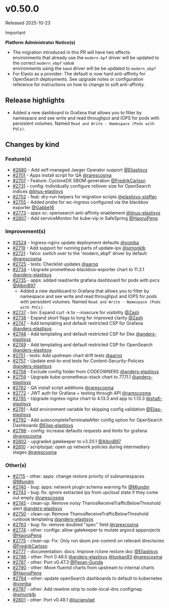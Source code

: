 # v0.50.0

Released 2025-10-23
<!-- -->
> [!IMPORTANT]
> **Platform Administrator Notice(s)**
> - The migration introduced in this PR will have two effects:<br>environments that already use the `modern-bpf` driver will be updated to the correct `modern_ebpf` value<br>environments using the `kmod` driver will be be updated to `modern_ebpf`
> - For Elastx as a provider: The default is now hard anti-affinity for OpenSearch deployments. See upgrade notes or configuration reference for instructions on how to change to soft anti-affinity.

## Release highlights

- Added a new dashboard to Grafana that allows you to filter by namespace and see write and read throughput and IOPS for pods with persistent volumes. Named `Read and Write - Namespace (Pods with PVCs)`.

## Changes by kind

### Feature(s)

- [#2680](https://github.com/elastisys/compliantkubernetes-apps/pull/2680) - Add self-managed Jaeger Operator support [@Eliastisys](https://github.com/Eliastisys)
- [#2701](https://github.com/elastisys/compliantkubernetes-apps/pull/2701) - Apps install script for QA [@rarescosma](https://github.com/rarescosma)
- [#2707](https://github.com/elastisys/compliantkubernetes-apps/pull/2707) - Feature: CycloneDX SBOM generation [@FredrikCarlssn](https://github.com/FredrikCarlssn)
- [#2731](https://github.com/elastisys/compliantkubernetes-apps/pull/2731) - config: Individually configure rollover size for OpenSearch indices [@linus-elastisys](https://github.com/linus-elastisys)
- [#2752](https://github.com/elastisys/compliantkubernetes-apps/pull/2752) - feat: dry-run helpers for migration scripts [@elastisys-staffan](https://github.com/elastisys-staffan)
- [#2755](https://github.com/elastisys/compliantkubernetes-apps/pull/2755) - Added probe for wc-ingress configured via the blackbox exporter [@Gabbe16](https://github.com/Gabbe16)
- [#2773](https://github.com/elastisys/compliantkubernetes-apps/pull/2773) - apps sc: opensearch anti-affinity enablement [@linus-elastisys](https://github.com/linus-elastisys)
- [#2807](https://github.com/elastisys/compliantkubernetes-apps/pull/2807) - Add serviceMonitor for kube-vip in SafeSpring [@HaoruiPeng](https://github.com/HaoruiPeng)

### Improvement(s)

- [#2524](https://github.com/elastisys/compliantkubernetes-apps/pull/2524) - Ingress-nginx update deployment defaults [@vomba](https://github.com/vomba)
- [#2719](https://github.com/elastisys/compliantkubernetes-apps/pull/2719) - Add support for running parts of update-ips [@simonklb](https://github.com/simonklb)
- [#2721](https://github.com/elastisys/compliantkubernetes-apps/pull/2721) - falco: switch over to the 'modern_ebpf' driver by default [@rarescosma](https://github.com/rarescosma)
- [#2725](https://github.com/elastisys/compliantkubernetes-apps/pull/2725) - tests: Checklist updates [@aarnq](https://github.com/aarnq)
- [#2734](https://github.com/elastisys/compliantkubernetes-apps/pull/2734) - Upgrade prometheus-blackbox-exporter chart to 11.3.1 [@anders-elastisys](https://github.com/anders-elastisys)
- [#2735](https://github.com/elastisys/compliantkubernetes-apps/pull/2735) - apps: added read/write grafana dashboard for pods with pvcs [@AlbinB97](https://github.com/AlbinB97)
  - Added a new dashboard to Grafana that allows you to filter by namespace and see write and read throughput and IOPS for pods with persistent volumes. Named `Read and Write - Namespace (Pods with PVCs)`.
- [#2737](https://github.com/elastisys/compliantkubernetes-apps/pull/2737) - bin: Expand curl -k to --insecure for visibility [@Zash](https://github.com/Zash)
- [#2738](https://github.com/elastisys/compliantkubernetes-apps/pull/2738) - Expand short flags to long for improved clarity [@Zash](https://github.com/Zash)
- [#2747](https://github.com/elastisys/compliantkubernetes-apps/pull/2747) - Add templating and default restricted CSP for Grafana [@anders-elastisys](https://github.com/anders-elastisys)
- [#2748](https://github.com/elastisys/compliantkubernetes-apps/pull/2748) - Add templating and default restricted CSP for Dex [@anders-elastisys](https://github.com/anders-elastisys)
- [#2749](https://github.com/elastisys/compliantkubernetes-apps/pull/2749) - Add templating and default restricted CSP for OpenSearch [@anders-elastisys](https://github.com/anders-elastisys)
- [#2751](https://github.com/elastisys/compliantkubernetes-apps/pull/2751) - tests: Add upstream chart drift tests [@aarnq](https://github.com/aarnq)
- [#2757](https://github.com/elastisys/compliantkubernetes-apps/pull/2757) - Update end-to-end tests for Content-Security-Policies [@anders-elastisys](https://github.com/anders-elastisys)
- [#2758](https://github.com/elastisys/compliantkubernetes-apps/pull/2758) - Exclude config folder from CODEOWNERS [@anders-elastisys](https://github.com/anders-elastisys)
- [#2759](https://github.com/elastisys/compliantkubernetes-apps/pull/2759) - Upgrade kube-prometheus-stack chart to 77.11.1 [@anders-elastisys](https://github.com/anders-elastisys)
- [#2762](https://github.com/elastisys/compliantkubernetes-apps/pull/2762) - QA install script additions [@rarescosma](https://github.com/rarescosma)
- [#2772](https://github.com/elastisys/compliantkubernetes-apps/pull/2772) - JWT auth for Grafana + testing through API [@rarescosma](https://github.com/rarescosma)
- [#2785](https://github.com/elastisys/compliantkubernetes-apps/pull/2785) - Upgrade ingress-nginx chart to 4.13.3 and app to 1.13.3 [@shafi-elastisys](https://github.com/shafi-elastisys)
- [#2791](https://github.com/elastisys/compliantkubernetes-apps/pull/2791) - Add environment variable for skipping config validation [@Elias-elastisys](https://github.com/Elias-elastisys)
- [#2792](https://github.com/elastisys/compliantkubernetes-apps/pull/2792) - Add autocompleteTerminateAfter config option for OpenSearch Dashboards [@Elias-elastisys](https://github.com/Elias-elastisys)
- [#2796](https://github.com/elastisys/compliantkubernetes-apps/pull/2796) - config: increase defaults requests and limits for grafana [@rarescosma](https://github.com/rarescosma)
- [#2802](https://github.com/elastisys/compliantkubernetes-apps/pull/2802) - upgraded gatekeeper to v3.20.1 [@AlbinB97](https://github.com/AlbinB97)
- [#2810](https://github.com/elastisys/compliantkubernetes-apps/pull/2810) - scripts(qa): open up network policies during intermediary stages [@rarescosma](https://github.com/rarescosma)

### Other(s)

- [#2715](https://github.com/elastisys/compliantkubernetes-apps/pull/2715) - other: apps: change restore priority of subnamespaces [@Mlundm](https://github.com/Mlundm)
- [#2740](https://github.com/elastisys/compliantkubernetes-apps/pull/2740) - bug: apps: network plugin schema warning fix [@Mlundm](https://github.com/Mlundm)
- [#2743](https://github.com/elastisys/compliantkubernetes-apps/pull/2743) - bug: fix: ignore extracted ips from upcloud state if they come out empty [@rarescosma](https://github.com/rarescosma)
- [#2745](https://github.com/elastisys/compliantkubernetes-apps/pull/2745) - clean-up: Remove noisy ThanosReceiveTrafficBelowThreshold alert [@anders-elastisys](https://github.com/anders-elastisys)
- [#2750](https://github.com/elastisys/compliantkubernetes-apps/pull/2750) - clean-up: Remove ThanosReceiveTrafficBelowThreshold runbook templating [@anders-elastisys](https://github.com/anders-elastisys)
- [#2763](https://github.com/elastisys/compliantkubernetes-apps/pull/2763) - bug: fix: remove doubled "spec" field [@rarescosma](https://github.com/rarescosma)
- [#2774](https://github.com/elastisys/compliantkubernetes-apps/pull/2774) - other: configs: allow gatekeeper to mutate argocd appprojects [@HaoruiPeng](https://github.com/HaoruiPeng)
- [#2775](https://github.com/elastisys/compliantkubernetes-apps/pull/2775) - clean-up: Fix: Only run sbom pre-commit on relevant directories [@FredrikCarlssn](https://github.com/FredrikCarlssn)
- [#2777](https://github.com/elastisys/compliantkubernetes-apps/pull/2777) - documentation: docs: Improve rclone restore doc [@Eliastisys](https://github.com/Eliastisys)
- [#2786](https://github.com/elastisys/compliantkubernetes-apps/pull/2786) - other: Port 0.49.0 [@anders-elastisys](https://github.com/anders-elastisys) [@lunkan93](https://github.com/lunkan93) [@rarescosma](https://github.com/rarescosma)
- [#2787](https://github.com/elastisys/compliantkubernetes-apps/pull/2787) - other: Port v0.47.3 [@Pavan-Gunda](https://github.com/Pavan-Gunda)
- [#2790](https://github.com/elastisys/compliantkubernetes-apps/pull/2790) - other: Move fluentd charts from upstream to internal charts [@HaoruiPeng](https://github.com/HaoruiPeng)
- [#2794](https://github.com/elastisys/compliantkubernetes-apps/pull/2794) - other: update openSearch dashboards to default to kubernetes [@vomba](https://github.com/vomba)
- [#2797](https://github.com/elastisys/compliantkubernetes-apps/pull/2797) - other: Add newline strip to node-local-dns configmap [@simonklb](https://github.com/simonklb)
- [#2801](https://github.com/elastisys/compliantkubernetes-apps/pull/2801) - other: Port v0.48.1 [@lucianvlad](https://github.com/lucianvlad)
